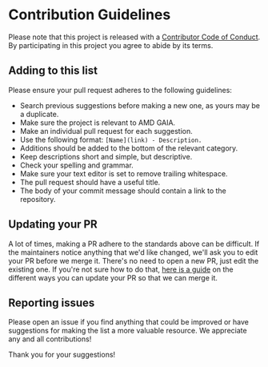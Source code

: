# Contribution Guidelines

Please note that this project is released with a [Contributor Code of Conduct](CODE_OF_CONDUCT.md). By participating in this project you agree to abide by its terms.

## Adding to this list

Please ensure your pull request adheres to the following guidelines:

- Search previous suggestions before making a new one, as yours may be a duplicate.
- Make sure the project is relevant to AMD GAIA.
- Make an individual pull request for each suggestion.
- Use the following format: `[Name](link) - Description.`
- Additions should be added to the bottom of the relevant category.
- Keep descriptions short and simple, but descriptive.
- Check your spelling and grammar.
- Make sure your text editor is set to remove trailing whitespace.
- The pull request should have a useful title.
- The body of your commit message should contain a link to the repository.

## Updating your PR

A lot of times, making a PR adhere to the standards above can be difficult. If the maintainers notice anything that we'd like changed, we'll ask you to edit your PR before we merge it. There's no need to open a new PR, just edit the existing one. If you're not sure how to do that, [here is a guide](https://github.com/RichardLitt/knowledge/blob/master/github/amending-a-commit-guide.md) on the different ways you can update your PR so that we can merge it.

## Reporting issues

Please open an issue if you find anything that could be improved or have suggestions for making the list a more valuable resource. We appreciate any and all contributions!

Thank you for your suggestions!